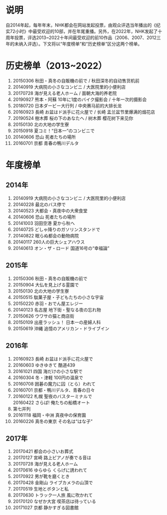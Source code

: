 # 说明
自2014年起，每年年末，NHK都会在网站发起投票，由观众评选当年播出的《纪实72小时》中最受欢迎的10部，并在年尾重播。另外，在2022年，NHK发起了十周年投票，评选2013~2022十年间最受欢迎的前10作品（2006、2007、2012三年的未纳入评选）。下文将以“年度榜单”和“历史榜单”区分这两个榜单。
# 历史榜单（2013~2022）
1. 20150306 秋田・真冬の自販機の前で / 秋田深冬的自动售货机前
2. 20140919 大病院の小さなコンビニ / 大医院里的小便利店
3. 20170728 海が見える老人ホーム / 面朝大海的养老院
4. 20190927 熊本・阿蘇 10年に1度のバイク撮影会 / 十年一次的摄影会
5. 20180720 日本ダービー大行列 / 中央赛马前的大排长龙
6. 20160923 長崎 お盆はド派手に花火屋で / 长崎 盂兰盆节里爆满的烟花店
7. 20190524 樹木葬 桜の下のあなたへ / 树木葬 樱花树下来见你
8. 20150130 北の大地の学生寮
9. 20150918 夏コミ！“日本一”のコンビニで
10. 20140606 恐山 死者たちの場所
11. 20160701 京都 青春の鴨川デルタ
# 年度榜单
## 2014年
1. 20140919 大病院の小さなコンビニ / 大医院里的小便利店
2. 20140228 最北のバス停で
3. 20140523 大都会・真夜中の大衆食堂
4. 20140606 恐山 死者たちの場所
5. 20141003 羽田空港 夏から秋へ
6. 20140725 どしゃ降りのガソリンスタンドで
7. 20140822 眠らぬ都会の動物病院
8. 20140117 260人の巨大シェアハウス
9. 20140613 オン・ザ・ロード 国道16号の“幸福論”
## 2015年
1. 20150306 秋田・真冬の自販機の前で
2. 20150904 大仏を見上げる霊園で
3. 20150130 北の大地の学生寮
4. 20150515 駄菓子屋・子どもたちの小さな宇宙
5. 20150220 赤羽・おでん屋エレジー
6. 20140123 名古屋 地下街・聖なる夜の忘れ物
7. 20150626 ウワサの猫と商店街
8. 20150109 出産ラッシュ！ 日本一の産婦人科
9. 20150619 沖縄 追憶のアメリカン・ドライブイン
## 2016年
1. 20160923 長崎 お盆はド派手に花火屋で
2. 20160603 ゆきゆきて 酷道439
3. 20161021 四国 海だけの小さな駅で
4. 20160304 冬・津軽 100円の温泉で
5. 20160708 囲碁の魔力に囚（とら）われて
6. 20160701 京都・鴨川デルタ、青春の日々
7. 20160122 札幌 聖夜のバスターミナルで  
   20160422 さらば! 俺たちの船橋オート
8. 第七并列
9. 20161118 福岡・中洲 真夜中の保育園
10. 20160226 真冬の東京 その名は“はな子”
## 2017年
1. 20170421 都会の小さいお葬式
2. 20170127 宮崎 路上ピアノが奏でる音は
3. 20170728 海が見える老人ホーム
4. 20170616 ゆらゆら くらげに誘われて
5. 20170922 男が靴を磨くとき
6. 20170428 金剛山 ライブカメラの山頂で
7. 20170519 生地とボタンと私
8. 20170630 トラック一人旅 風に吹かれて
9. 20170120 なぜか大宮 喫茶店は待っている
10. 20171027 京都 静かすぎる図書館

